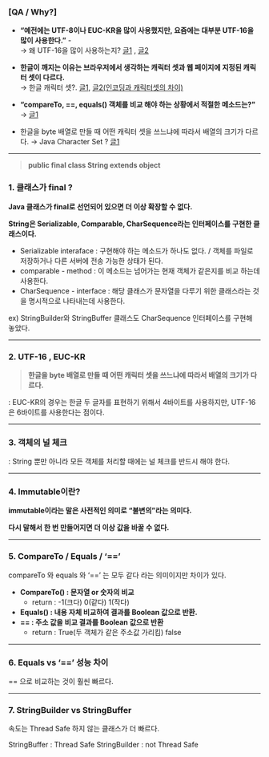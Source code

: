 ### [QA / Why?]

- **“예전에는 UTF-8이나 EUC-KR을 많이 사용했지만, 요즘에는 대부분 UTF-16을 많이 사용한다.”** 
-<br>→ 왜 UTF-16을  많이 사용하는지?  [글1](https://redisle.tistory.com/14) , [글2](https://okky.kr/articles/991940?note=2419787)

- **한글이 깨지는 이유는 브라우저에서 생각하는 캐릭터 셋과 웹 페이지에 지정된 캐릭터 셋이 다르다.** 
<br> →  한글 캐릭터 셋?. [글1](https://sidepower.tistory.com/58), [글2(인코딩과 캐릭터셋의 차이)](https://dongwooklee96.github.io/post/2021/03/27/%EC%9D%B8%EC%BD%94%EB%94%A9%EA%B3%BC-%EC%BA%90%EB%A6%AD%ED%84%B0-%EC%85%8B%EC%9D%98-%EC%B0%A8%EC%9D%B4/)
- **“compareTo, ==, equals() 객체를 비교 해야 하는 상황에서 적절한 메소드는?"** →  [글1](https://www.nextree.co.kr/p11101/)

- 한글을 byte 배열로 만들 때 어떤 캐릭터 셋을 쓰느냐에 따라서 배열의 크기가 다르다. → Java Character Set ?  [글1](https://wrkbr.tistory.com/127)

---

> **public final class String extends object**
> 

### **1. 클래스가 final ?**

**Java 클래스가 final로 선언되어 있으면 더 이상 확장할 수 없다.** 

**String은 Serializable, Comparable<String>, CharSequence라는 인터페이스를 구현한 클래스이다.** 

- Serializable interaface : 구현해야 하는 메소드가 하나도 없다.  / 객체를 파일로 저장하거나 다른 서버에 전송 가능한 상태가 된다.
- comparable<String> - method : 이 메소드는 넘어가는 현재 객체가 같은지를 비교 하는데 사용한다.
- CharSequence - interface : 해당 클래스가 문자열을 다루기 위한 클래스라는 것을 명시적으로 나타내는데 사용한다.

ex) StringBuilder와 StringBuffer 클래스도 CharSequence 인터페이스를 구현해 놓았다. 

---

### 2. UTF-16 , EUC-KR

> **한글을 byte 배열로 만들 때 어떤 캐릭터 셋을 쓰느냐에 따라서 배열의 크기가 다르다.**
> 

: EUC-KR의 경우는 한글 두 글자를 표현하기 위해서 4바이트를 사용하지만, UTF-16은 6바이트를 사용한다는 점이다. 

---

### 3. 객체의 널 체크

: String 뿐만 아니라 모든 객체를 처리할 때에는 널 체크를 반드시 해야 한다. 

---

### **4. Immutable이란?**

**immutable이라는 말은 사전적인 의미로 “불변의”라는 의미다.** 

**다시 말해서 한 번 만들어지면 더 이상 값을 바꿀 수 없다.** 

---

### 5. CompareTo / Equals / ‘==’

compareTo 와 equals 와 ‘==’ 는 모두 같다 라는 의미이지만 차이가 있다.

- **CompareTo()  : 문자열 or 숫자의 비교**
    - return : -1(크다) 0(같다) 1(작다)
- **Equals() : 내용 자체 비교하여 결과를 Boolean 값으로 반환.**
- **== : 주소 값을 비교 결과를 Boolean 값으로 반환**
    - return : True(두 객체가 같은 주소값 가리킴) false

---

### 6. Equals    vs    ‘==’ 성능 차이

== 으로 비교하는 것이 훨씬 빠르다.
  
---

  
### 7. StringBuilder   vs  StringBuffer
  
 
속도는 Thread Safe 하지 않는 클래스가 더 빠르다.
  
StringBuffer : Thread Safe
StringBuilder : not Thread Safe
